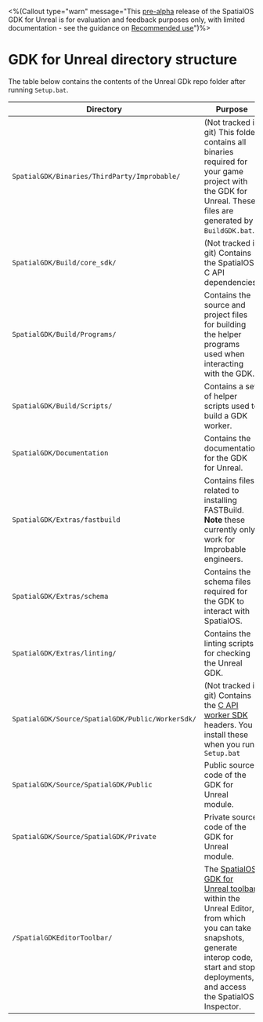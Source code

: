 <%(Callout type="warn" message="This [pre-alpha](https://docs.improbable.io/reference/latest/shared/release-policy#maturity-stages) release of the SpatialOS GDK for Unreal is for evaluation and feedback purposes only, with limited documentation - see the guidance on [Recommended use]({{urlRoot}}/index#recommended-use)")%>

# GDK for Unreal directory structure
The table below contains the contents of the Unreal GDk repo folder after running `Setup.bat`.

| Directory | Purpose
|-----------|---------
| `SpatialGDK/Binaries/ThirdParty/Improbable/` | (Not tracked in git) This folder contains all binaries required for your game project with the GDK for Unreal. These files are generated by `BuildGDK.bat`.
| `SpatialGDK/Build/core_sdk/` | (Not tracked in git) Contains the SpatialOS C API dependencies.
| `SpatialGDK/Build/Programs/` | Contains the source and project files for building the helper programs used when interacting with the GDK.
| `SpatialGDK/Build/Scripts/` | Contains a set of helper scripts used to build a GDK worker.
| `SpatialGDK/Documentation` | Contains the documentation for the GDK for Unreal.
| `SpatialGDK/Extras/fastbuild` | Contains files related to installing FASTBuild. **Note** these currently only work for Improbable engineers.
| `SpatialGDK/Extras/schema` | Contains the schema files required for the GDK to interact with SpatialOS.
| `SpatialGDK/Extras/linting/` | Contains the linting scripts for checking the Unreal GDK.
| `SpatialGDK/Source/SpatialGDK/Public/WorkerSdk/` | (Not tracked in git) Contains the [C API worker SDK](https://docs.improbable.io/reference/latest/capi/introduction) headers. You install these when you run `Setup.bat`
| `SpatialGDK/Source/SpatialGDK/Public` | Public source code of the GDK for Unreal module.
| `SpatialGDK/Source/SpatialGDK/Private` | Private source code of the GDK for Unreal module.
| `/SpatialGDKEditorToolbar/` | The [SpatialOS GDK for Unreal toolbar]({{urlRoot}}/content/toolbar.md) within the Unreal Editor, from which you can take snapshots, generate interop code, start and stop deployments, and access the SpatialOS Inspector.


